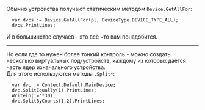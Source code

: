 


Обычно устройства получают статическим методом `Device.GetAllFor`:
```
  var dvcs := Device.GetAllFor(pl, DeviceType.DEVICE_TYPE_ALL);
  dvcs.PrintLines;
```
И в большинстве случаев - это всё что вам понадобится.

---

Но если где то нужен более тонкий контроль - можно создать несколько виртуальных
под-устройств, каждому из которых даётся часть ядер изначального устройства.\
Для этого используются методы `.Split*`:
```
  var dvc := Context.Default.MainDevice;
  dvc.SplitEqually(1).PrintLines;
  Writeln('='*30);
  dvc.SplitByCounts(1,2).PrintLines;
```


